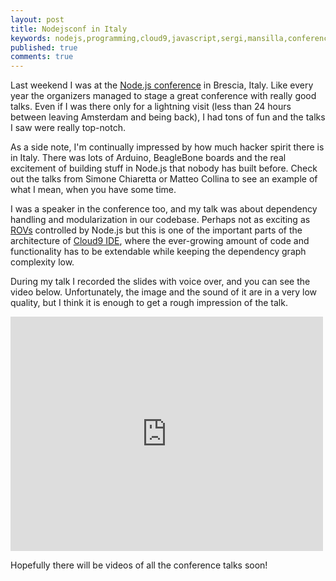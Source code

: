```yaml
---
layout: post
title: Nodejsconf in Italy
keywords: nodejs,programming,cloud9,javascript,sergi,mansilla,conference,italy,brescia
published: true
comments: true
---
```


Last weekend I was at the [Node.js conference](http://nodejsconf.it) in Brescia,
Italy. Like every year the organizers managed to stage a great conference with
really good talks. Even if I was there only for a lightning visit (less than 24
hours between leaving Amsterdam and being back), I had tons of fun and the
talks I saw were really top-notch.

<!--more-->

As a side note, I'm continually impressed by how much hacker spirit there is in
Italy. There was lots of Arduino, BeagleBone boards and the real excitement of
building stuff in Node.js that nobody has built before. Check out the talks
from Simone Chiaretta or Matteo Collina to see an example of what I mean, when
you have some time.

I was a speaker in the conference too, and my
talk was about dependency handling and modularization in our codebase. Perhaps
not as exciting as
[ROVs](http://en.wikipedia.org/wiki/Remotely_operated_underwater_vehicle)
controlled by Node.js but this is one of the important parts of the
architecture of [Cloud9 IDE](http://c9.io), where the ever-growing amount of
code and functionality has to be extendable while keeping the dependency graph
complexity low.

During my talk I recorded the slides with voice over, and you can see the video
below. Unfortunately, the image and the sound of it are in a very low quality,
but I think it is enough to get a rough impression of the talk.

<iframe src="http://player.vimeo.com/video/53268844?badge=0" width="500"
height="375" frameborder="0" webkitAllowFullScreen mozallowfullscreen
allowFullScreen></iframe>

Hopefully there will be videos of all the conference talks soon!
